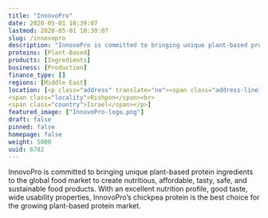 ```yaml
---
title: "InnovoPro"
date: 2020-05-01 10:39:07
lastmod: 2020-05-01 10:39:07
slug: /innovopro
description: "InnovoPro is committed to bringing unique plant-based protein ingredients to the global food market to create nutritious, affordable, tasty, safe, and sustainable food products. With an excellent nutrition profile, good taste, wide usability properties, InnovoPro’s chickpea protein is the best choice for the growing plant-based protein market."
proteins: [Plant-Based]
products: [Ingredients]
business: [Production]
finance_type: []
regions: [Middle East]
location: [<p class="address" translate="no"><span class="address-line1">Ha-Prakhim Street</span><br>
<span class="locality">Rishpon</span><br>
<span class="country">Israel</span></p>]
featured_image: ["InnovoPro-logo.png"]
draft: false
pinned: false
homepage: false
weight: 5000
uuid: 6782
---
```

<p>InnovoPro is committed to bringing unique plant-based protein ingredients to the global food market to create nutritious, affordable, tasty, safe, and sustainable food products. With an excellent nutrition profile, good taste, wide usability properties, InnovoPro’s chickpea protein is the best choice for the growing plant-based protein market.</p>
